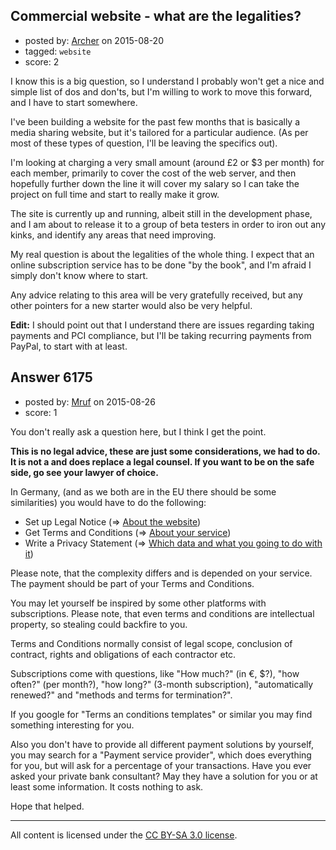 ## Commercial website - what are the legalities?

- posted by: [Archer](https://stackexchange.com/users/1011052/archer) on 2015-08-20
- tagged: `website`
- score: 2

I know this is a big question, so I understand I probably won't get a nice and simple list of dos and don'ts, but I'm willing to work to move this forward, and I have to start somewhere.

I've been building a website for the past few months that is basically a media sharing website, but it's tailored for a particular audience.  (As per most of these types of question, I'll be leaving the specifics out).

I'm looking at charging a very small amount (around £2 or $3 per month) for each member, primarily to cover the cost of the web server, and then hopefully further down the line it will cover my salary so I can take the project on full time and start to really make it grow.

The site is currently up and running, albeit still in the development phase, and I am about to release it to a group of beta testers in order to iron out any kinks, and identify any areas that need improving.

My real question is about the legalities of the whole thing.  I expect that an online subscription service has to be done "by the book", and I'm afraid I simply don't know where to start.

Any advice relating to this area will be very gratefully received, but any other pointers for a new starter would also be very helpful.

**Edit:** I should point out that I understand there are issues regarding taking payments and PCI compliance, but I'll be taking recurring payments from PayPal, to start with at least. 


## Answer 6175

- posted by: [Mruf](https://stackexchange.com/users/3246202/mruf) on 2015-08-26
- score: 1

<p>You don't really ask a question here, but I think I get the point.</p>

<p><strong>This is no legal advice, these are just some considerations, we had to do. It is not a and does replace a legal counsel. If you want to be on the safe side, go see your lawyer of choice.</strong></p>

<p>In Germany, (and as we both are in the EU there should be some similarities) you would have to do the following: </p>

<ul>
<li>Set up Legal Notice (=> <a href="http://www.jnj.com/others/legal-notice" rel="nofollow">About the website</a>)</li>
<li>Get Terms and Conditions (=> <a href="https://www.google.com/adsense/localized-terms" rel="nofollow">About your service</a>)</li>
<li>Write a Privacy Statement (=> <a href="https://www.microsoft.com/en-us/privacystatement/" rel="nofollow">Which data and what you going to do with it</a>)</li>
</ul>

<p>Please note, that the complexity differs and is depended on your service. The payment should be part of your Terms and Conditions.</p>

<p>You may let yourself be inspired by some other platforms with subscriptions. Please note, that even terms and conditions are intellectual property, so stealing could backfire to you.</p>

<p>Terms and Conditions normally consist of legal scope, conclusion of contract, rights and obligations of each contractor etc.</p>

<p>Subscriptions come with questions, like "How much?" (in €, $?), "how often?" (per month?), "how long?" (3-month subscription), "automatically renewed?" and "methods and terms for termination?".</p>

<p>If you google for "Terms an conditions templates" or similar you may find something interesting for you.</p>

<p>Also you don't have to provide all different payment solutions by yourself, you may search for a "Payment service provider", which does everything for you, but will ask for a percentage of your transactions. Have you ever asked your private bank consultant? May they have a solution for you or at least some information. It costs nothing to ask.</p>

<p>Hope that helped.</p>




---

All content is licensed under the [CC BY-SA 3.0 license](https://creativecommons.org/licenses/by-sa/3.0/).
